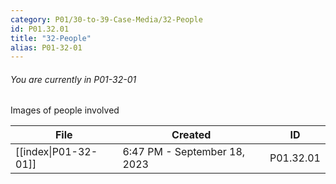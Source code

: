 ```yaml
---
category: P01/30-to-39-Case-Media/32-People
id: P01.32.01
title: "32-People"
alias: P01-32-01
---
```

###### You are currently in P01-32-01

Images of people involved

| File                                                                                             | Created                      | ID        |
| ------------------------------------------------------------------------------------------------ | ---------------------------- | --------- |
| [[index\|P01-32-01]] | 6:47 PM - September 18, 2023 | P01.32.01 |

